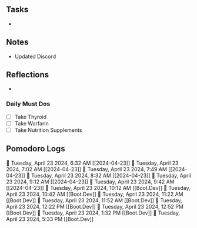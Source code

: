 ## Tasks

- 

## Notes

- Updated Discord

## Reflections

- 

### Daily Must Dos

- [ ] Take Thyroid
- [ ] Take Warfarin
- [ ] Take Nutrition Supplements

## Pomodoro Logs


🍅 Tuesday, April 23 2024, 6:32 AM [[2024-04-23]]
🍅 Tuesday, April 23 2024, 7:02 AM [[2024-04-23]]
🍅 Tuesday, April 23 2024, 7:49 AM [[2024-04-23]]
🍅 Tuesday, April 23 2024, 8:32 AM [[2024-04-23]]
🍅 Tuesday, April 23 2024, 9:12 AM [[2024-04-23]]🍅 Tuesday, April 23 2024, 9:42 AM [[2024-04-23]]🍅 Tuesday, April 23 2024, 10:12 AM [[Boot.Dev]]🍅 Tuesday, April 23 2024, 10:42 AM [[Boot.Dev]]🍅 Tuesday, April 23 2024, 11:22 AM [[Boot.Dev]]🍅 Tuesday, April 23 2024, 11:52 AM [[Boot.Dev]]🍅 Tuesday, April 23 2024, 12:22 PM [[Boot.Dev]]🍅 Tuesday, April 23 2024, 12:52 PM [[Boot.Dev]]🍅 Tuesday, April 23 2024, 1:32 PM [[Boot.Dev]]🍅 Tuesday, April 23 2024, 5:33 PM [[Boot.Dev]]